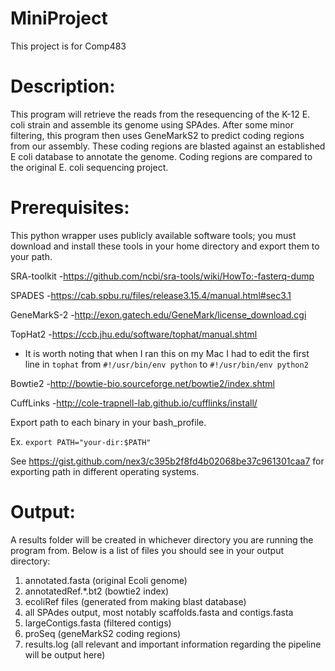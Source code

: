 # MiniProject
This project is for Comp483

# Description:

This program will retrieve the reads from the resequencing of the K-12 E. coli strain and assemble its genome using SPAdes. After some minor filtering, this program then uses GeneMarkS2 to predict coding regions from our assembly. These coding regions are blasted against an established E coli database to annotate the genome. Coding regions are compared to the original E. coli sequencing project.  



# Prerequisites: 

This python wrapper uses publicly available software tools; you must download and install these tools in your home directory and export them to your path. 

SRA-toolkit 
-https://github.com/ncbi/sra-tools/wiki/HowTo:-fasterq-dump

SPADES 
-https://cab.spbu.ru/files/release3.15.4/manual.html#sec3.1

GeneMarkS-2 
-http://exon.gatech.edu/GeneMark/license_download.cgi

TopHat2
-https://ccb.jhu.edu/software/tophat/manual.shtml
* It is worth noting that when I ran this on my Mac I had to edit the first line in `tophat` from `#!/usr/bin/env python` to `#!/usr/bin/env python2`

Bowtie2
-http://bowtie-bio.sourceforge.net/bowtie2/index.shtml

CuffLinks
-http://cole-trapnell-lab.github.io/cufflinks/install/

Export path to each binary in your bash_profile.

Ex. `export PATH="your-dir:$PATH"`

See https://gist.github.com/nex3/c395b2f8fd4b02068be37c961301caa7 for exporting path in different operating systems.


# Output:
A results folder will be created in whichever directory you are running the program from. Below is a list of files you should see in your output directory:
1.  annotated.fasta (original Ecoli genome)
2.  annotatedRef.*.bt2 (bowtie2 index)
3.  ecoliRef files (generated from making blast database)
4.  all SPAdes output, most notably scaffolds.fasta and contigs.fasta
5.  largeContigs.fasta (filtered contigs)
6.  proSeq (geneMarkS2 coding regions)
7.  results.log (all relevant and important information regarding the pipeline will be output here)
